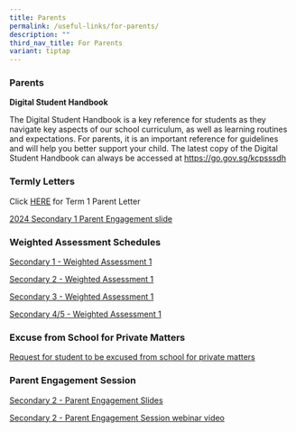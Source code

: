 ```yaml
---
title: Parents
permalink: /useful-links/for-parents/
description: ""
third_nav_title: For Parents
variant: tiptap
---
```

<h3>Parents</h3>
<p><strong>Digital Student Handbook</strong> 
<br>
</p>
<p>The Digital Student Handbook is a key reference for students as they navigate
key aspects of our school curriculum, as well as learning routines and
expectations. For parents, it is an important reference for guidelines
and will help you better support your child. The latest copy of the Digital
Student Handbook can always be accessed at <a href="https://go.gov.sg/kcpsssdh" rel="noopener noreferrer nofollow" target="_blank">https://go.gov.sg/kcpsssdh</a>
</p>
<p></p>
<h3>Termly Letters</h3>
<p>Click <a href="/files/2024_KCPSS_Term_1_parent_letter.pdf" rel="noopener noreferrer nofollow" target="_blank">HERE</a> for
Term 1 Parent Letter</p>
<p><a href="https://go.gov.sg/2024-secondary1-engagement-slide" rel="noopener noreferrer nofollow" target="_blank">2024 Secondary 1 Parent Engagement slide</a>
</p>
<h3>Weighted Assessment Schedules</h3>
<p><a href="/files/Useful Links/Parents/Sec_1_Weighted_Assessment_1_Dates_and_Coverage_2024.pdf" rel="noopener noreferrer nofollow" target="_blank">Secondary 1 - Weighted Assessment 1</a>
</p>
<p><a href="/files/Useful Links/Parents/Sec_2_Weighted_Assessment_1_Dates_and_Coverage_2024.pdf" rel="noopener noreferrer nofollow" target="_blank">Secondary 2 - Weighted Assessment 1</a>
</p>
<p><a href="/files/Useful Links/Parents/Sec_3_WA1_Dates_and_Coverage_2024_23Jan.pdf" rel="noopener noreferrer nofollow" target="_blank">Secondary 3 - Weighted Assessment 1</a>
</p>
<p><a href="/files/Useful Links/Parents/Sec_4_5_WA1_Dates_and_Coverage_2024_23_Jan.pdf" rel="noopener noreferrer nofollow" target="_blank">Secondary 4/5 - Weighted Assessment 1</a>
</p>
<p></p>
<h3>Excuse from School for Private Matters</h3>
<p><a href="https://go.gov.sg/kcpss-form-absence-privatereasons" rel="noopener noreferrer nofollow" target="_blank">Request for student to be excused from school for private matters</a>
</p>
<p></p>
<h3>Parent Engagement Session</h3>
<p><a href="/files/Useful Links/Parents/2024_School_MTPS_Sec_2_Engagement_Slides.pdf" rel="noopener noreferrer nofollow" target="_blank">Secondary 2 - Parent Engagement Slides</a>
</p>
<p><a href="https://go.gov.sg/secondary2briefingsession" rel="noopener noreferrer nofollow" target="_blank">Secondary 2 - Parent Engagement Session webinar video</a>
</p>